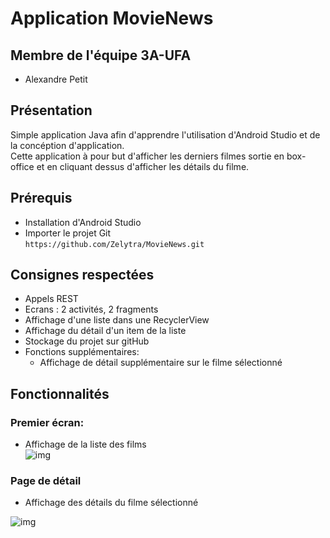# Application MovieNews

## Membre de l'équipe 3A-UFA
* Alexandre Petit

## Présentation
Simple application Java afin d'apprendre l'utilisation d'Android Studio et de la concéption d'application.  
Cette application à pour but d'afficher les derniers filmes sortie en box-office et en cliquant dessus d'afficher les détails du filme.

## Prérequis
* Installation d'Android Studio
* Importer le projet Git  
``https://github.com/Zelytra/MovieNews.git``
  
## Consignes respectées
* Appels REST
* Ecrans : 2 activités, 2 fragments
* Affichage d'une liste dans une RecyclerView
* Affichage du détail d'un item de la liste
* Stockage du projet sur gitHub
* Fonctions supplémentaires:
  * Affichage de détail supplémentaire sur le filme sélectionné
    
## Fonctionnalités

### Premier écran:
* Affichage de la liste des films  
![img](https://github.com/zelytra/MovieNews/blob/master/img/list.jpg)
  
### Page de détail
* Affichage des détails du filme sélectionné  
 
![img](https://github.com/zelytra/MovieNews/blob/master/img/detail.jpg)

